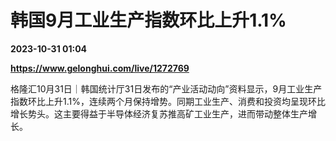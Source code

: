 # 韩国9月工业生产指数环比上升1.1%

**2023-10-31 01:04**

**https://www.gelonghui.com/live/1272769**

格隆汇10月31日｜韩国统计厅31日发布的“产业活动动向”资料显示，9月工业生产指数环比上升1.1%，连续两个月保持增势。同期工业生产、消费和投资均呈现环比增长势头。这主要得益于半导体经济复苏推高矿工业生产，进而带动整体生产增长。